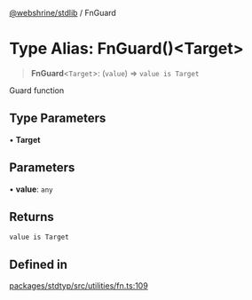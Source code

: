 [@webshrine/stdlib](../globals.md) / FnGuard

# Type Alias: FnGuard()\<Target\>

> **FnGuard**\<`Target`\>: (`value`) => `value is Target`

Guard function

## Type Parameters

• **Target**

## Parameters

• **value**: `any`

## Returns

`value is Target`

## Defined in

[packages/stdtyp/src/utilities/fn.ts:109](https://github.com/webshrine/webshrine/blob/0e16c5948921e0c95cce645760c4a8b0855b196b/packages/stdtyp/src/utilities/fn.ts#L109)
